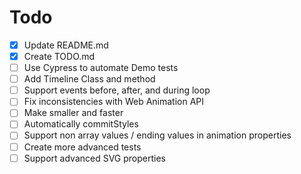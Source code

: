 # Todo

* [x] Update README.md
* [x] Create TODO.md
* [ ] Use Cypress to automate Demo tests 
* [ ] Add Timeline Class and method
* [ ] Support events before, after, and during loop
* [ ] Fix inconsistencies with Web Animation API
* [ ] Make smaller and faster
* [ ] Automatically commitStyles
* [ ] Support non array values / ending values in animation properties
* [ ] Create more advanced tests
* [ ] Support advanced SVG properties